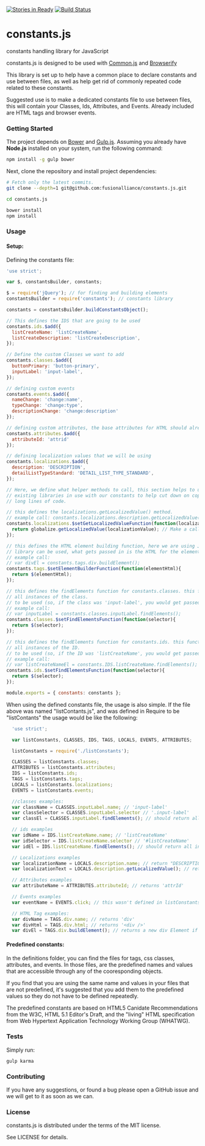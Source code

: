 [![Stories in Ready](https://badge.waffle.io/fusionalliance/constants.js.png?label=ready&title=Ready)](https://waffle.io/fusionalliance/constants.js) [![Build Status](https://travis-ci.org/rclanan/constants.js.svg)](https://travis-ci.org/rclanan/constants.js)
# constants.js

constants handling library for JavaScript

constants.js is designed to be used with [Common.js](http://www.commonjs.org/) and [Browserify](http://browserify.org/)

This library is set up to help have a common place to declare constants and use between files, as well as help get rid of commonly repeated code related to these constants.

Suggested use is to make a dedicated constants file to use between files, this will contain your Classes, Ids, Attributes, and Events. Already included are HTML tags and browser events.

### Getting Started

The project depends on [Bower](https://github.com/bower/bower) and [Gulp.js](http://gulpjs.com). Assuming
you already have **Node.js** installed on your system, run the following command:

```bash
npm install -g gulp bower
```

Next, clone the repository and install project dependencies:
```bash
# Fetch only the latest commits.
git clone --depth=1 git@github.com:fusionalliance/constants.js.git

cd constants.js

bower install
npm install
```

### Usage

#### Setup:

Defining the constants file:

```javascript
'use strict';

var $, constantsBuilder, constants;

$ = require('jQuery'); // for finding and building elements
constantsBuilder = require('constants'); // constants library

constants = constantsBuilder.buildConstantsObject();

// This defines the IDS that are going to be used
constants.ids.$add({
  listCreateName: 'listCreateName',
  listCreateDescription: 'listCreateDescription',
});

// Define the custom Classes we want to add
constants.classes.$add({
  buttonPrimary: 'button-primary',
  inputLabel: 'input-label',
});

// defining custom events
constants.events.$add({
  nameChange: 'change:name',
  typeChange: 'change:type',
  descriptionChange: 'change:description'
});

// defining custom attributes, the base attributes for HTML should already exist.
constants.attributes.$add({
  attributeId: 'attrid'
});

// defining localization values that we will be using
constants.localizations.$add({
  description: 'DESCRIPTION',
  detailListTypeStandard: 'DETAIL_LIST_TYPE_STANDARD',
});

// Here, we define what helper methods to call, this section helps to utilize
// existing libraries in use with our constants to help cut down on copy-pasta and
// long lines of code.

// this defines the localizations.getLocalizedValue() method.
// example call: constants.localizations.description.getLocalizedValue();
constants.localizations.$setGetLocalizedValueFunction(function(localizationValue){
  return globalize.getLocalizedValue(localizationValue); // Make a call to some function that returns our localized value
});

// this defines the HTML element building function, here we are using JQuery, but any
// library can be used, what gets passed in is the HTML for the element.
// example call:
// var divEl = constants.tags.div.buildElement();
constants.tags.$setElementBuilderFunction(function(elementHtml){
  return $(elementHtml);
});

// this defines the findElements function for constants.classes. this function should return
// all instances of the class.
// to be used (so, if the class was 'input-label', you would get passed '.input-label')
// example call:
// var inputLabel = constants.classes.inputLabel.findElements();
constants.classes.$setFindElementsFunction(function(selector){
  return $(selector);
});

// this defines the findElements function for constants.ids. this function should return
// all instances of the ID.
// to be used (so, if the ID was 'listCreateName', you would get passed '#listCreateName')
// example call:
// var listCreateNameEl = constants.IDS.listCreateName.findElements();
constants.ids.$setFindElementsFunction(function(selector){
  return $(selector);
});

module.exports = { constants: constants };
```

When using the defined constants file, the usage is also simple. If the file above was named "listContants.js", and was defined in Require to be "listContants" the usage would be like the following:

```javascript
  'use strict';

  var listConstants, CLASSES, IDS, TAGS, LOCALS, EVENTS, ATTRIBUTES;

  listConstants = require('./listConstants');

  CLASSES = listConstants.classes;
  ATTRIBUTES = listConstants.attributes;
  IDS = listConstants.ids;
  TAGS = listConstants.tags;
  LOCALS = listConstants.localizations;
  EVENTS = listConstants.events;

  //classes examples:
  var className = CLASSES.inputLabel.name; // 'input-label'
  var classSelector = CLASSES.inputLabel.selector // '.input-label'
  var classEl = CLASSES.inputLabel.findElements(); // should return all instances if findElements is defined for classes in the constants file correctly.

  // ids examples
  var idName = IDS.listCreateName.name; // 'listCreateName'
  var idSelector = IDS.listCreateName.selector // '#listCreateName'
  var idEl = IDS.listCreateName.findElements(); // should return all instances if findElements is defined for classes in the constants file correctly.

  // Localizations examples
  var localizationName = LOCALS.description.name; // return "DESCRIPTION", as defined in the listConstants.js
  var localizationText = LOCALS.description.getLocalizedValue(); // returns what the localization function would return if "DESCRIPTION" was passed into it.

  // Attributes examples
  var attributeName = ATTRIBUTES.attributeId; // returns 'attrId'

  // Events examples
  var eventName = EVENTS.click; // this wasn't defined in listConstants, but is a common browser event and already defined. returns 'click';

  // HTML Tag examples:
  var divName = TAGS.div.name; // returns 'div'
  var divHtml = TAGS.div.html; // returns '<div />'
  var divEl = TAGS.div.buildElement(); // returns a new div Element if correctly defined in listConstants.js
```

#### Predefined constants:

In the definitions folder, you can find the files for tags, css classes, attributes, and events. In those files, are the predefined names and values that are accessible through any of the cooresponding objects.

If you find that you are using the same name and values in your files that are not predefined, it's suggested that you add them to the predefined values so they do not have to be defined repeatedly.

The predefined constants are based on HTML5 Canidate Recommendations from the W3C, HTML 5.1 Editor's Draft, and the "living" HTML specification from Web Hypertext Application Technology Working Group (WHATWG).


### Tests

Simply run:

```
gulp karma
```

### Contributing

If you have any suggestions, or found a bug please open a GitHub issue and we will
get to it as soon as we can.

### License

constants.js is distributed under the terms of the MIT license.

See LICENSE for details.
